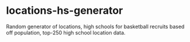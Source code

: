 # locations-hs-generator
Random generator of locations, high schools for basketball recruits based off population, top-250 high school location data.

